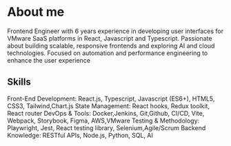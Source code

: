 <h1>About me</h1>
<p>Frontend Engineer with 6 years experience in developing user interfaces for VMware SaaS platforms in React, Javascript and Typescript. Passionate about building scalable, responsive frontends and exploring AI and cloud technologies. Focused on automation and performance engineering to enhance the user experience</p>

<h2>Skills</h2>
<p>Front-End Development: React.js, Typescript, Javascript (ES6+), HTML5, CSS3, Tailwind,Chart.js
State Management: React hooks, Redux toolkit, React router
DevOps & Tools: Docker,Jenkins, Git,Github, CI/CD, Vite, Webpack, Storybook, Figma, AWS,VMware
Testing & Methodology: Playwright, Jest, React testing library, Selenium,Agile/Scrum
Backend Knowledge: RESTful APIs, Node.js, Python, SQL, AI</p>

